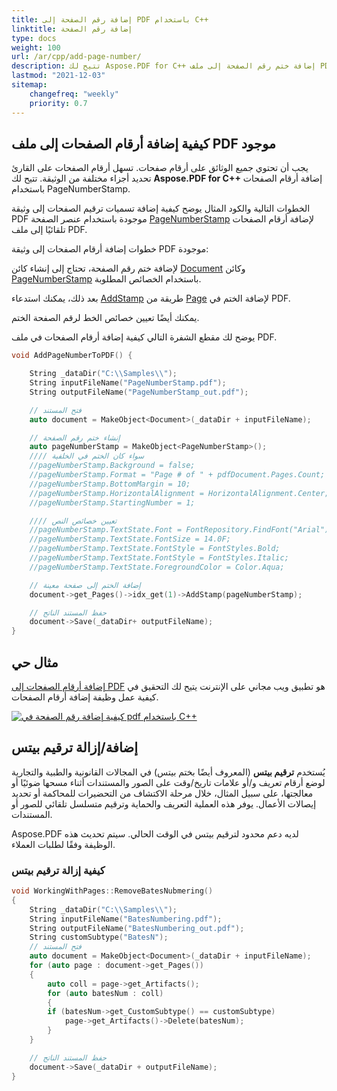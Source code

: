 ```yaml
---
title: إضافة رقم الصفحة إلى PDF باستخدام C++
linktitle: إضافة رقم الصفحة
type: docs
weight: 100
url: /ar/cpp/add-page-number/
description: تتيح لك Aspose.PDF for C++ إضافة ختم رقم الصفحة إلى ملف PDF الخاص بك باستخدام فئة PageNumber Stamp.
lastmod: "2021-12-03"
sitemap:
    changefreq: "weekly"
    priority: 0.7
---
```


## كيفية إضافة أرقام الصفحات إلى ملف PDF موجود

يجب أن تحتوي جميع الوثائق على أرقام صفحات. تسهل أرقام الصفحات على القارئ تحديد أجزاء مختلفة من الوثيقة.
تتيح لك **Aspose.PDF for C++** إضافة أرقام الصفحات باستخدام PageNumberStamp.

الخطوات التالية والكود المثال يوضح كيفية إضافة تسميات ترقيم الصفحات إلى وثيقة PDF موجودة باستخدام عنصر الصفحة [PageNumberStamp](https://reference.aspose.com/pdf/cpp/class/aspose.pdf.page_number_stamp) لإضافة أرقام الصفحات تلقائيًا إلى ملف PDF.

خطوات إضافة أرقام الصفحات إلى وثيقة PDF موجودة:

لإضافة ختم رقم الصفحة، تحتاج إلى إنشاء كائن [Document](https://reference.aspose.com/pdf/cpp/class/aspose.pdf.document) وكائن [PageNumberStamp](https://reference.aspose.com/pdf/cpp/class/aspose.pdf.page_number_stamp) باستخدام الخصائص المطلوبة.

بعد ذلك، يمكنك استدعاء [AddStamp](https://reference.aspose.com/pdf/cpp/class/aspose.pdf.page#a3b998038dedf5266b4d60586b1b53d02) طريقة من [Page](https://reference.aspose.com/pdf/cpp/class/aspose.pdf.page) لإضافة الختم في PDF.

يمكنك أيضًا تعيين خصائص الخط لرقم الصفحة الختم.

يوضح لك مقطع الشفرة التالي كيفية إضافة أرقام الصفحات في ملف PDF.

```cpp
void AddPageNumberToPDF() {

    String _dataDir("C:\\Samples\\");
    String inputFileName("PageNumberStamp.pdf");
    String outputFileName("PageNumberStamp_out.pdf");

    // فتح المستند
    auto document = MakeObject<Document>(_dataDir + inputFileName);

    // إنشاء ختم رقم الصفحة
    auto pageNumberStamp = MakeObject<PageNumberStamp>();
    //// سواء كان الختم في الخلفية
    //pageNumberStamp.Background = false;
    //pageNumberStamp.Format = "Page # of " + pdfDocument.Pages.Count;
    //pageNumberStamp.BottomMargin = 10;
    //pageNumberStamp.HorizontalAlignment = HorizontalAlignment.Center;
    //pageNumberStamp.StartingNumber = 1;

    //// تعيين خصائص النص
    //pageNumberStamp.TextState.Font = FontRepository.FindFont("Arial");
    //pageNumberStamp.TextState.FontSize = 14.0F;
    //pageNumberStamp.TextState.FontStyle = FontStyles.Bold;
    //pageNumberStamp.TextState.FontStyle = FontStyles.Italic;
    //pageNumberStamp.TextState.ForegroundColor = Color.Aqua;

    // إضافة الختم إلى صفحة معينة
    document->get_Pages()->idx_get(1)->AddStamp(pageNumberStamp);

    // حفظ المستند الناتج
    document->Save(_dataDir+ outputFileName);
}
```

## مثال حي

[إضافة أرقام الصفحات إلى PDF](https://products.aspose.app/pdf/page-number) هو تطبيق ويب مجاني على الإنترنت يتيح لك التحقيق في كيفية عمل وظيفة إضافة أرقام الصفحات.

[![كيفية إضافة رقم الصفحة في pdf باستخدام C++](page_number.png)](https://products.aspose.app/pdf/page-number)

## إضافة/إزالة ترقيم بيتس

يُستخدم **ترقيم بيتس** (المعروف أيضًا بختم بيتس) في المجالات القانونية والطبية والتجارية لوضع أرقام تعريف و/أو علامات تاريخ/وقت على الصور والمستندات أثناء مسحها ضوئيًا أو معالجتها، على سبيل المثال، خلال مرحلة الاكتشاف من التحضيرات للمحاكمة أو تحديد إيصالات الأعمال. يوفر هذه العملية التعريف والحماية وترقيم متسلسل تلقائي للصور أو المستندات.

Aspose.PDF لديه دعم محدود لترقيم بيتس في الوقت الحالي. سيتم تحديث هذه الوظيفة وفقًا لطلبات العملاء.

### كيفية إزالة ترقيم بيتس

```cpp
void WorkingWithPages::RemoveBatesNubmering()
{
    String _dataDir("C:\\Samples\\");
    String inputFileName("BatesNumbering.pdf");
    String outputFileName("BatesNumbering_out.pdf");
    String customSubtype("BatesN");
    // فتح المستند
    auto document = MakeObject<Document>(_dataDir + inputFileName);
    for (auto page : document->get_Pages())
    {
        auto coll = page->get_Artifacts();
        for (auto batesNum : coll)
        {
        if (batesNum->get_CustomSubtype() == customSubtype)
            page->get_Artifacts()->Delete(batesNum);
        }
    }

    // حفظ المستند الناتج
    document->Save(_dataDir + outputFileName);
}
```